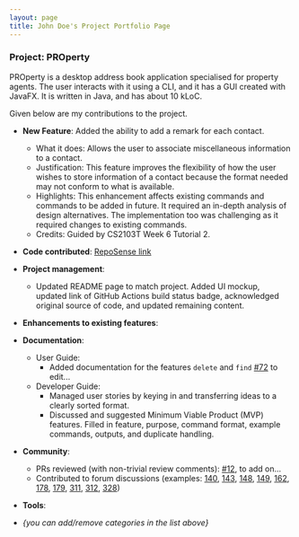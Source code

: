 ```yaml
---
layout: page
title: John Doe's Project Portfolio Page
---
```


### Project: PROperty

PROperty is a desktop address book application specialised for property agents. The user interacts with it using a CLI, and it has a GUI created with JavaFX. It is written in Java, and has about 10 kLoC.

Given below are my contributions to the project.

* **New Feature**: Added the ability to add a remark for each contact.
  * What it does: Allows the user to associate miscellaneous information to a contact.
  * Justification: This feature improves the flexibility of how the user wishes to store information of a contact because the format needed may not conform to what is available.
  * Highlights: This enhancement affects existing commands and commands to be added in future. It required an in-depth analysis of design alternatives. The implementation too was challenging as it required changes to existing commands.
  * Credits: Guided by CS2103T Week 6 Tutorial 2.


* **Code contributed**: [RepoSense link]()

* **Project management**:
  * Updated README page to match project. Added UI mockup, updated link of GitHub Actions build status badge, acknowledged original source of code, and updated remaining content. 

* **Enhancements to existing features**:

* **Documentation**:
  * User Guide:
    * Added documentation for the features `delete` and `find` [\#72]() to edit...
  * Developer Guide:
    * Managed user stories by keying in and transferring ideas to a clearly sorted format.
    * Discussed and suggested Minimum Viable Product (MVP) features. Filled in feature, purpose, command format, example commands, outputs, and duplicate handling.

* **Community**:
  * PRs reviewed (with non-trivial review comments): [\#12](), to add on...
  * Contributed to forum discussions (examples: [140](), [143](), [148](), [149](), [162](), [178](), [179](), [311](), [312](), [328]())

* **Tools**:

* _{you can add/remove categories in the list above}_
